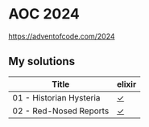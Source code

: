 # AOC 2024

https://adventofcode.com/2024


## My solutions

| Title                                | elixir    |
| -                                    | -         |
| 01 - Historian Hysteria              | [✓][01ex] |
| 02 - Red-Nosed Reports               | [✓][02ex] |


[01ex]: elixir/day1.livemd
[02ex]: elixir/day2.livemd
